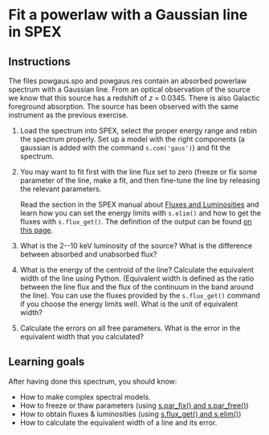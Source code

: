 # Fit a powerlaw with a Gaussian line in SPEX

## Instructions

The files powgaus.spo and powgaus.res contain an absorbed powerlaw
spectrum with a Gaussian line. From an optical observation of the source
we know that this source has a redshift of *z* = 0.0345. There is also
Galactic foreground absorption. The source has been observed with the
same instrument as the previous exercise.

1.  Load the spectrum into SPEX, select the proper energy range and
    rebin the spectrum properly. Set up a model with the right
    components (a gaussian is added with the command `s.com('gaus')`)
    and fit the spectrum.

2.  You may want to fit first with the line flux set to zero (freeze or
    fix some parameter of the line, make a fit, and then fine-tune the
    line by releasing the relevant parameters.

    Read the section in the SPEX manual about [Fluxes and
    Luminosities](https://spex-xray.github.io/spex-help/pyspex/com_model.html#flux-luminosity)
    and learn how you can set the energy limits with `s.elim()` and how
    to get the fluxes with `s.flux_get()`. The definition of the output
    can be found [on this
    page](https://spex-xray.github.io/spex-help/pyspex/model.html#fluxes-and-luminosities).

3.  What is the 2--10 keV luminosity of the source? What is the
    difference between absorbed and unabsorbed flux?

4.  What is the energy of the centroid of the line? Calculate the
    equivalent width of the line using Python. (Equivalent width is
    defined as the ratio between the line flux and the flux of the
    continuum in the band around the line). You can use the fluxes
    provided by the `s.flux_get()` command if you choose the energy
    limits well. What is the unit of equivalent width?

5.  Calculate the errors on all free parameters. What is the error in
    the equivalent width that you calculated?

## Learning goals

After having done this spectrum, you should know:

-   How to make complex spectral models.
-   How to freeze or thaw parameters (using [s.par_fix() and
    s.par_free()](https://spex-xray.github.io/spex-help/pyspex/com_model.html#fix-free-parameters))
-   How to obtain fluxes & luminosities (using [s.flux_get() and
    s.elim()](https://spex-xray.github.io/spex-help/pyspex/com_model.html#flux-luminosity))
-   How to calculate the equivalent width of a line and its error.

